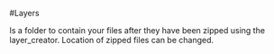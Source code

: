 #Layers

Is a folder to contain your files after they have been zipped using the layer_creator.
Location of zipped files can be changed.